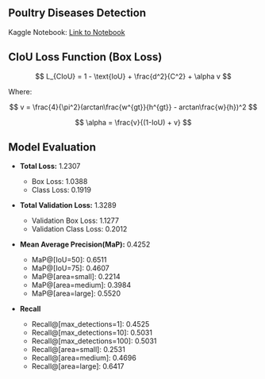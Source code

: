 ## Poultry Diseases Detection

Kaggle Notebook: [Link to Notebook](https://www.kaggle.com/insankamil1004/kamil-yolov8)

## CIoU Loss Function (Box Loss)

$$ L_{CIoU} = 1 - \text{IoU} + \frac{d^2}{C^2} + \alpha v $$

Where:

$$ v = \frac{4}{\pi^2}(arctan\frac{w^{gt}}{h^{gt}} - arctan\frac{w}{h})^2 $$

$$ \alpha = \frac{v}{(1-IoU) + v} $$

## Model Evaluation

- **Total Loss:** 1.2307
  - Box Loss: 1.0388
  - Class Loss: 0.1919

- **Total Validation Loss:** 1.3289
  - Validation Box Loss: 1.1277
  - Validation Class Loss: 0.2012

- **Mean Average Precision(MaP):** 0.4252
  - MaP@[IoU=50]: 0.6511
  - MaP@[IoU=75]: 0.4607
  - MaP@[area=small]: 0.2214
  - MaP@[area=medium]: 0.3984
  - MaP@[area=large]: 0.5520

- **Recall**
  - Recall@[max_detections=1]: 0.4525
  - Recall@[max_detections=10]: 0.5031
  - Recall@[max_detections=100]: 0.5031
  - Recall@[area=small]: 0.2531
  - Recall@[area=medium]: 0.4696
  - Recall@[area=large]: 0.6417
